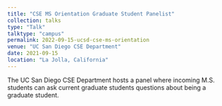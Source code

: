 ```yaml
---
title: "CSE MS Orientation Graduate Student Panelist"
collection: talks
type: "Talk"
talktype: "campus"
permalink: 2022-09-15-ucsd-cse-ms-orientation
venue: "UC San Diego CSE Department"
date: 2021-09-15
location: "La Jolla, California"
---
```


The UC San Diego CSE Department hosts a panel where incoming  M.S. students can ask current graduate students questions about being a graduate student.
